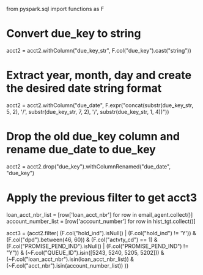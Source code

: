 from pyspark.sql import functions as F

# Convert due_key to string
acct2 = acct2.withColumn("due_key_str", F.col("due_key").cast("string"))

# Extract year, month, day and create the desired date string format
acct2 = acct2.withColumn("due_date", 
                         F.expr("concat(substr(due_key_str, 5, 2), '/', substr(due_key_str, 7, 2), '/', substr(due_key_str, 1, 4))"))

# Drop the old due_key column and rename due_date to due_key
acct2 = acct2.drop("due_key").withColumnRenamed("due_date", "due_key")

# Apply the previous filter to get acct3
loan_acct_nbr_list = [row['loan_acct_nbr'] for row in email_agent.collect()]
account_number_list = [row['account_number'] for row in hist_tgt.collect()]

acct3 = (acct2.filter(
    (F.col("hold_ind").isNull() | (F.col("hold_ind") != 'Y')) &
    (F.col("dpd").between(46, 60)) &
    (F.col("actvty_cd") == 1) &
    (F.col("PROMISE_PEND_IND").isNull() | (F.col("PROMISE_PEND_IND") != "Y")) &
    (~F.col("QUEUE_ID").isin([5243, 5240, 5205, 5202])) &
    (~F.col("loan_acct_nbr").isin(loan_acct_nbr_list)) &
    (~F.col("acct_nbr").isin(account_number_list))
))
